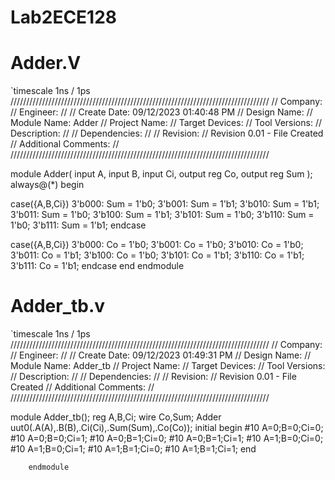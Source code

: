 # Lab2ECE128

# Adder.V
`timescale 1ns / 1ps
//////////////////////////////////////////////////////////////////////////////////
// Company: 
// Engineer: 
// 
// Create Date: 09/12/2023 01:40:48 PM
// Design Name: 
// Module Name: Adder
// Project Name: 
// Target Devices: 
// Tool Versions: 
// Description: 
// 
// Dependencies: 
// 
// Revision:
// Revision 0.01 - File Created
// Additional Comments:
// 
//////////////////////////////////////////////////////////////////////////////////


module Adder(
    input A,
    input B,
    input Ci,
    output reg Co,
    output reg Sum
    );
    always@(*)
   begin 
   
   case({A,B,Ci})
    3'b000:  Sum = 1'b0;
    3'b001:  Sum = 1'b1;
    3'b010: Sum = 1'b1;
    3'b011: Sum = 1'b0;
    3'b100:  Sum = 1'b1;
    3'b101: Sum = 1'b0;
    3'b110:  Sum = 1'b0;
    3'b111: Sum = 1'b1;
    endcase
    
   case({A,B,Ci})
    3'b000:  Co = 1'b0;
    3'b001:  Co = 1'b0;
    3'b010: Co = 1'b0;
    3'b011: Co = 1'b1;
    3'b100:  Co = 1'b0;
    3'b101: Co = 1'b1;
    3'b110:  Co = 1'b1;
    3'b111: Co = 1'b1;
    endcase
   end
endmodule
 
  # Adder_tb.v
  `timescale 1ns / 1ps
//////////////////////////////////////////////////////////////////////////////////
// Company: 
// Engineer: 
// 
// Create Date: 09/12/2023 01:49:31 PM
// Design Name: 
// Module Name: Adder_tb
// Project Name: 
// Target Devices: 
// Tool Versions: 
// Description: 
// 
// Dependencies: 
// 
// Revision:
// Revision 0.01 - File Created
// Additional Comments:
// 
//////////////////////////////////////////////////////////////////////////////////


module Adder_tb();
    reg A,B,Ci;
    wire Co,Sum;
    Adder uut0(.A(A),.B(B),.Ci(Ci),.Sum(Sum),.Co(Co));
    initial begin
        #10
        A=0;B=0;Ci=0;
        #10
        A=0;B=0;Ci=1;
        #10
        A=0;B=1;Ci=0;
        #10
        A=0;B=1;Ci=1;
        #10
        A=1;B=0;Ci=0;
        #10
        A=1;B=0;Ci=1;
        #10
        A=1;B=1;Ci=0;
        #10
        A=1;B=1;Ci=1;
        end
        
        endmodule
